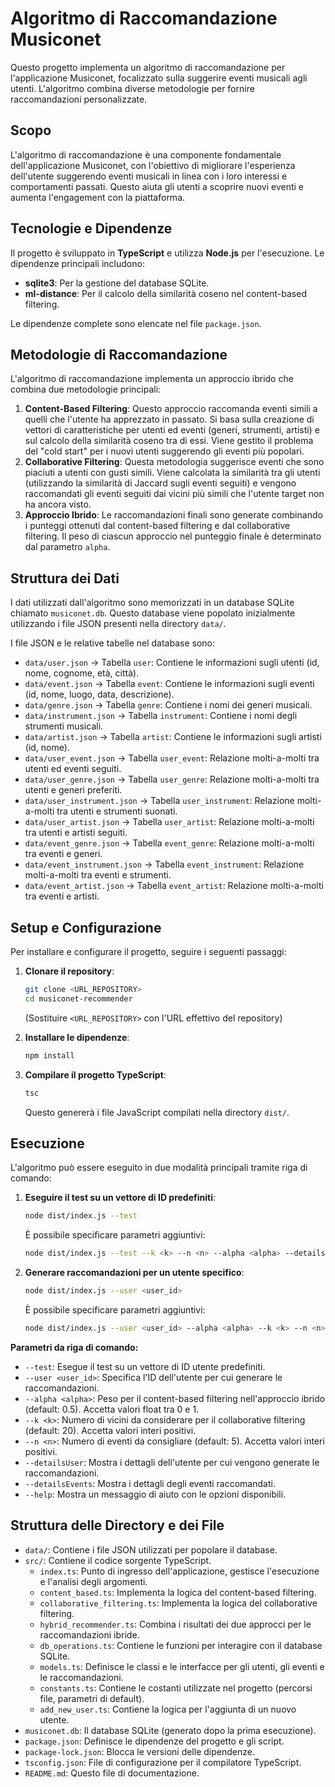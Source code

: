 # Algoritmo di Raccomandazione Musiconet

Questo progetto implementa un algoritmo di raccomandazione per l'applicazione Musiconet, focalizzato sulla suggerire eventi musicali agli utenti. L'algoritmo combina diverse metodologie per fornire raccomandazioni personalizzate.

## Scopo

L'algoritmo di raccomandazione è una componente fondamentale dell'applicazione Musiconet, con l'obiettivo di migliorare l'esperienza dell'utente suggerendo eventi musicali in linea con i loro interessi e comportamenti passati. Questo aiuta gli utenti a scoprire nuovi eventi e aumenta l'engagement con la piattaforma.

## Tecnologie e Dipendenze

Il progetto è sviluppato in **TypeScript** e utilizza **Node.js** per l'esecuzione. Le dipendenze principali includono:

- **sqlite3**: Per la gestione del database SQLite.
- **ml-distance**: Per il calcolo della similarità coseno nel content-based filtering.

Le dipendenze complete sono elencate nel file `package.json`.

## Metodologie di Raccomandazione

L'algoritmo di raccomandazione implementa un approccio ibrido che combina due metodologie principali:

1.  **Content-Based Filtering**: Questo approccio raccomanda eventi simili a quelli che l'utente ha apprezzato in passato. Si basa sulla creazione di vettori di caratteristiche per utenti ed eventi (generi, strumenti, artisti) e sul calcolo della similarità coseno tra di essi. Viene gestito il problema del "cold start" per i nuovi utenti suggerendo gli eventi più popolari.
2.  **Collaborative Filtering**: Questa metodologia suggerisce eventi che sono piaciuti a utenti con gusti simili. Viene calcolata la similarità tra gli utenti (utilizzando la similarità di Jaccard sugli eventi seguiti) e vengono raccomandati gli eventi seguiti dai vicini più simili che l'utente target non ha ancora visto.
3.  **Approccio Ibrido**: Le raccomandazioni finali sono generate combinando i punteggi ottenuti dal content-based filtering e dal collaborative filtering. Il peso di ciascun approccio nel punteggio finale è determinato dal parametro `alpha`.

## Struttura dei Dati

I dati utilizzati dall'algoritmo sono memorizzati in un database SQLite chiamato `musiconet.db`. Questo database viene popolato inizialmente utilizzando i file JSON presenti nella directory `data/`.

I file JSON e le relative tabelle nel database sono:

-   `data/user.json` -> Tabella `user`: Contiene le informazioni sugli utenti (id, nome, cognome, età, città).
-   `data/event.json` -> Tabella `event`: Contiene le informazioni sugli eventi (id, nome, luogo, data, descrizione).
-   `data/genre.json` -> Tabella `genre`: Contiene i nomi dei generi musicali.
-   `data/instrument.json` -> Tabella `instrument`: Contiene i nomi degli strumenti musicali.
-   `data/artist.json` -> Tabella `artist`: Contiene le informazioni sugli artisti (id, nome).
-   `data/user_event.json` -> Tabella `user_event`: Relazione molti-a-molti tra utenti ed eventi seguiti.
-   `data/user_genre.json` -> Tabella `user_genre`: Relazione molti-a-molti tra utenti e generi preferiti.
-   `data/user_instrument.json` -> Tabella `user_instrument`: Relazione molti-a-molti tra utenti e strumenti suonati.
-   `data/user_artist.json` -> Tabella `user_artist`: Relazione molti-a-molti tra utenti e artisti seguiti.
-   `data/event_genre.json` -> Tabella `event_genre`: Relazione molti-a-molti tra eventi e generi.
-   `data/event_instrument.json` -> Tabella `event_instrument`: Relazione molti-a-molti tra eventi e strumenti.
-   `data/event_artist.json` -> Tabella `event_artist`: Relazione molti-a-molti tra eventi e artisti.

## Setup e Configurazione

Per installare e configurare il progetto, seguire i seguenti passaggi:

1.  **Clonare il repository**:
    ```bash
    git clone <URL_REPOSITORY>
    cd musiconet-recommender
    ```
    (Sostituire `<URL_REPOSITORY>` con l'URL effettivo del repository)

2.  **Installare le dipendenze**:
    ```bash
    npm install
    ```

3.  **Compilare il progetto TypeScript**:
    ```bash
    tsc
    ```
    Questo genererà i file JavaScript compilati nella directory `dist/`.

## Esecuzione

L'algoritmo può essere eseguito in due modalità principali tramite riga di comando:

1.  **Eseguire il test su un vettore di ID predefiniti**:
    ```bash
    node dist/index.js --test
    ```
    È possibile specificare parametri aggiuntivi:
    ```bash
    node dist/index.js --test --k <k> --n <n> --alpha <alpha> --detailsUser --detailsEvents
    ```

2.  **Generare raccomandazioni per un utente specifico**:
    ```bash
    node dist/index.js --user <user_id>
    ```
    È possibile specificare parametri aggiuntivi:
    ```bash
    node dist/index.js --user <user_id> --alpha <alpha> --k <k> --n <n> --detailsUser --detailsEvents
    ```

**Parametri da riga di comando:**

-   `--test`: Esegue il test su un vettore di ID utente predefiniti.
-   `--user <user_id>`: Specifica l'ID dell'utente per cui generare le raccomandazioni.
-   `--alpha <alpha>`: Peso per il content-based filtering nell'approccio ibrido (default: 0.5). Accetta valori float tra 0 e 1.
-   `--k <k>`: Numero di vicini da considerare per il collaborative filtering (default: 20). Accetta valori interi positivi.
-   `--n <n>`: Numero di eventi da consigliare (default: 5). Accetta valori interi positivi.
-   `--detailsUser`: Mostra i dettagli dell'utente per cui vengono generate le raccomandazioni.
-   `--detailsEvents`: Mostra i dettagli degli eventi raccomandati.
-   `--help`: Mostra un messaggio di aiuto con le opzioni disponibili.

## Struttura delle Directory e dei File

-   `data/`: Contiene i file JSON utilizzati per popolare il database.
-   `src/`: Contiene il codice sorgente TypeScript.
    -   `index.ts`: Punto di ingresso dell'applicazione, gestisce l'esecuzione e l'analisi degli argomenti.
    -   `content_based.ts`: Implementa la logica del content-based filtering.
    -   `collaborative_filtering.ts`: Implementa la logica del collaborative filtering.
    -   `hybrid_recommender.ts`: Combina i risultati dei due approcci per le raccomandazioni ibride.
    -   `db_operations.ts`: Contiene le funzioni per interagire con il database SQLite.
    -   `models.ts`: Definisce le classi e le interfacce per gli utenti, gli eventi e le raccomandazioni.
    -   `constants.ts`: Contiene le costanti utilizzate nel progetto (percorsi file, parametri di default).
    -   `add_new_user.ts`: Contiene la logica per l'aggiunta di un nuovo utente.
-   `musiconet.db`: Il database SQLite (generato dopo la prima esecuzione).
-   `package.json`: Definisce le dipendenze del progetto e gli script.
-   `package-lock.json`: Blocca le versioni delle dipendenze.
-   `tsconfig.json`: File di configurazione per il compilatore TypeScript.
-   `README.md`: Questo file di documentazione.
